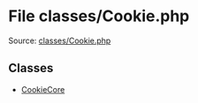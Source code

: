 File classes/Cookie.php
=========

Source: [classes/Cookie.php](https://github.com/PrestaShop/PrestaShop/blob/1.5.4.0/classes/Cookie.php)


Classes
-------

* [CookieCore](class.CookieCore.md)

